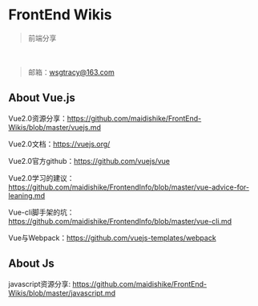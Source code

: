 # FrontEnd Wikis
> 前端分享

　
> 邮箱：wsgtracy@163.com

## About Vue.js

Vue2.0资源分享：https://github.com/maidishike/FrontEnd-Wikis/blob/master/vuejs.md

Vue2.0文档：https://vuejs.org/

Vue2.0官方github：https://github.com/vuejs/vue

Vue2.0学习的建议：https://github.com/maidishike/FrontendInfo/blob/master/vue-advice-for-leaning.md

Vue-cli脚手架的坑：https://github.com/maidishike/FrontendInfo/blob/master/vue-cli.md

Vue与Webpack：https://github.com/vuejs-templates/webpack

## About Js

javascript资源分享: https://github.com/maidishike/FrontEnd-Wikis/blob/master/javascript.md
